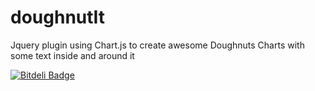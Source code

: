 doughnutIt
==========

Jquery plugin using Chart.js to create awesome Doughnuts Charts with some text inside and around it


[![Bitdeli Badge](https://d2weczhvl823v0.cloudfront.net/JusCezari/doughnutit/trend.png)](https://bitdeli.com/free "Bitdeli Badge")

